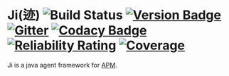 # Ji(迹) ![Build Status](https://github.com/jiboard/ji/workflows/Release/badge.svg)  [![Version Badge](https://jitpack.io/v/jiboard/ji.svg)](https://jitpack.io/#jiboard/ji) [![Gitter](https://badges.gitter.im/jiboard/community.svg)](https://gitter.im/jiboard/community?utm_source=badge&utm_medium=badge&utm_campaign=pr-badge) [![Codacy Badge](https://api.codacy.com/project/badge/Grade/85c3e1cf8ae84d1b9626b03c988628f4)](https://www.codacy.com/app/zhongl/ji?utm_source=github.com&amp;utm_medium=referral&amp;utm_content=jiboard/ji&amp;utm_campaign=Badge_Grade) [![Reliability Rating](https://sonarcloud.io/api/project_badges/measure?project=jiboard_ji&metric=reliability_rating)](https://sonarcloud.io/dashboard?id=jiboard_ji) [![Coverage](https://sonarcloud.io/api/project_badges/measure?project=jiboard_ji&metric=coverage)](https://sonarcloud.io/dashboard?id=jiboard_ji)

Ji is a java agent framework for [APM](https://en.wikipedia.org/wiki/Application_performance_management).
